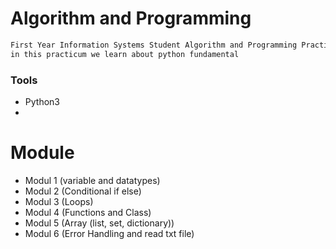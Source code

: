 # Algorithm and Programming
```txt
First Year Information Systems Student Algorithm and Programming Practicum 
in this practicum we learn about python fundamental
```
### Tools
- Python3
- 
# Module
- Modul 1 (variable and datatypes)
- Modul 2 (Conditional if else)
- Modul 3 (Loops)
- Modul 4 (Functions and Class)
- Modul 5 (Array (list, set, dictionary))
- Modul 6 (Error Handling and read txt file)
